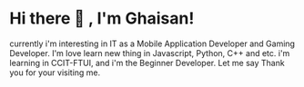 # Hi there 👋 , I'm Ghaisan!
currently i'm interesting in IT as a Mobile Application Developer and Gaming Developer. 
I'm love learn new thing in Javascript, Python, C++ and etc.
i'm learning in CCIT-FTUI, and i'm the Beginner Developer. 
Let me say Thank you for your visiting me.
